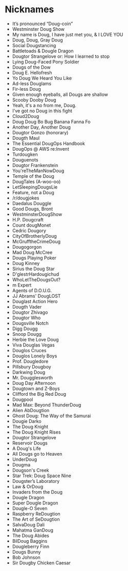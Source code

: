 # Nicknames
* It’s pronounced “Doug-coin”
* Westminster Doug Show
* My name is Doug, I have just met you, & I LOVE YOU
* Doug, Doug, Gray Doug
* Social Dougstancing
* Battletoads & Dougle Dragon
* Dougtor Strangelove or: How I learned to stop
* Lying Doug-Faced Pony Soldier
* Dougs of the Dow
* Doug E. Hellofresh
* Yo Doug We Heard You Like
* Ad-less Douglams
* Fir-less Doug
* Given enough eyeballs, all Dougs are shallow
* Scooby Dooby Doug
* Yeah, it's a no from me, Doug.
* I've got no Doug in this fight
* Cloud2Doug
* Doug Doug Bo Bug Banana Fanna Fo
* Another Day, Another Doug
* Dougtor Gonzo (honorary)
* Dougth Maul
* The Essential DougOps Handbook
* DougOps @ AWS re:Invent
* Turdougken
* Douguenots
* Dougtor Frankenstein
* You'reTheManNowDoug
* Temple of the Doug
* DougTales (A-woo-oo)
* LetSleepingDougsLie
* Feature, not a Doug
* /r/dougjokes
* Daedalus Douggle
* Good Dougs, Bront
* WestminsterDougShow
* H.P. Dougcraft
* Count dougMonet
* Cedric Dougory
* CityOfBrotherlyDoug
* McGrufftheCrimeDoug
* Dougogorgon
* Mad Doug McCree
* Dougs Playing Poker
* Doug Kinney
* Sirius the Doug Star
* D'glestrHardougichud
* WhoLetTheDougsOut?
* m Expert
* Agents of D.O.U.G.
* JJ Abrams' DougLOST
* Douglast Action Hero
* Dougth Vader
* Dougtor Zhivago
* Dougtor Who
* Dougsville Notch
* Digg Dougg
* Snoop Dougg
* Herbie the Love Doug
* Viva Douglas Vegas
* Douglos Cruces
* Douglos Lonely Boys
* Prof. Dougledore
* Pillsbury Dougboy
* Darkwing Doug
* Mr. Dougglesworth
* Doug Day Afternoon
* Dougtown and Z-Boys
* Clifford the Big Red Doug
* Dougpool
* Mad Max: Beyond ThunderDoug
* Alien AbDougtion
* Ghost Doug: The Way of the Samurai
* Dougie Darko
* The Doug Knight
* The Doug Knight Rises
* Dougtor Strangelove
* Reservoir Dougs
* A Doug's Life
* All Dougs go to Heaven
* UnderDoug
* Dougma
* Dougson's Creek
* Star Trek: Doug Space Nine
* Dougster’s Laboratory
* Law & OrDoug
* Invaders from the Doug
* Dougle Dragon
* Super Dougle Dragon
* Dougle-O Seven
* Raspberry ReDougtion
* The Art of SeDougtion
* SalvaDoug Dali
* Mahatma GanDoug
* The Doug Abides
* BilDoug Baggins
* Dougleberry Finn
* Dougs Bunny
* Bob Johnson
* Sir Dougby Chicken Caesar
